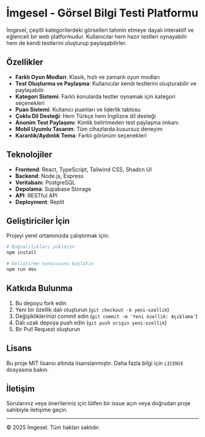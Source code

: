 # İmgesel - Görsel Bilgi Testi Platformu

İmgesel, çeşitli kategorilerdeki görselleri tahmin etmeye dayalı interaktif ve eğlenceli bir web platformudur. Kullanıcılar hem hazır testleri oynayabilir hem de kendi testlerini oluşturup paylaşabilirler.

## Özellikler

- **Farklı Oyun Modları**: Klasik, hızlı ve zamanlı oyun modları
- **Test Oluşturma ve Paylaşma**: Kullanıcılar kendi testlerini oluşturabilir ve paylaşabilir
- **Kategori Sistemi**: Farklı konularda testler oynamak için kategori seçenekleri
- **Puan Sistemi**: Kullanıcı puanları ve liderlik tablosu
- **Çoklu Dil Desteği**: Hem Türkçe hem İngilizce dil desteği
- **Anonim Test Paylaşımı**: Kimlik belirtmeden test paylaşma imkanı
- **Mobil Uyumlu Tasarım**: Tüm cihazlarda kusursuz deneyim
- **Karanlık/Aydınlık Tema**: Farklı görünüm seçenekleri

## Teknolojiler

- **Frontend**: React, TypeScript, Tailwind CSS, Shadcn UI
- **Backend**: Node.js, Express
- **Veritabanı**: PostgreSQL
- **Depolama**: Supabase Storage
- **API**: RESTful API
- **Deployment**: Replit

## Geliştiriciler İçin

Projeyi yerel ortamınızda çalıştırmak için:

```bash
# Bağımlılıkları yükleyin
npm install

# Geliştirme sunucusunu başlatın
npm run dev
```

## Katkıda Bulunma

1. Bu depoyu fork edin
2. Yeni bir özellik dalı oluşturun (`git checkout -b yeni-ozellik`)
3. Değişikliklerinizi commit edin (`git commit -m 'Yeni özellik: Açıklama'`)
4. Dalı uzak depoya push edin (`git push origin yeni-ozellik`)
5. Bir Pull Request oluşturun

## Lisans

Bu proje MIT lisansı altında lisanslanmıştır. Daha fazla bilgi için `LICENSE` dosyasına bakın.

## İletişim

Sorularınız veya önerileriniz için lütfen bir issue açın veya doğrudan proje sahibiyle iletişime geçin.

---

&copy; 2025 İmgesel. Tüm hakları saklıdır.